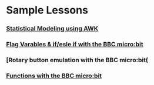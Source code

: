 # Sample Lessons
### [Statistical Modeling using AWK](https://github.com/hunter-teacher-cert/reg_assignments-SAYbaw/tree/main/FinalProjectSabaughSpring22)
### [Flag Varables & if/esle if with the BBC micro:bit](./ButtonLogic.md)
### [Rotary button emulation with the BBC micro:bit(
### [Functions with the BBC micro:bit](./FunctionsUnit.md)


